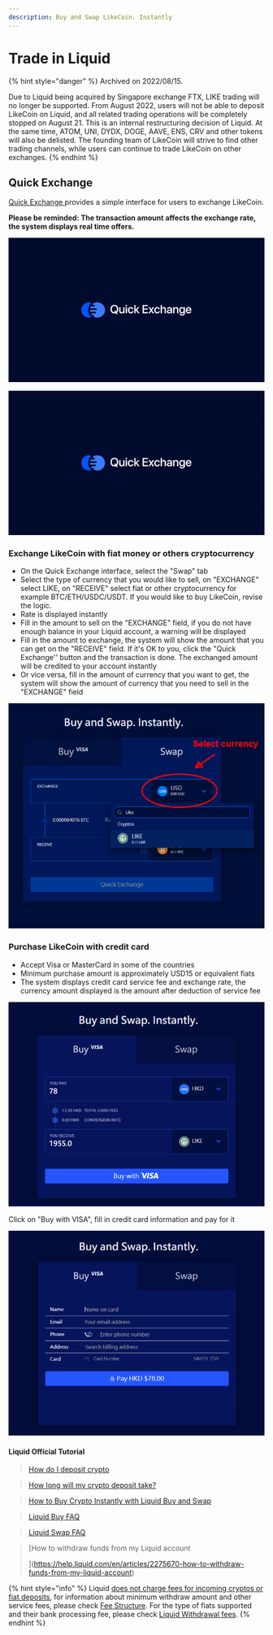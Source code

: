 ```yaml
---
description: Buy and Swap LikeCoin. Instantly
---
```


# Trade in Liquid

{% hint style="danger" %}
Archived on 2022/08/15.

Due to Liquid being acquired by Singapore exchange FTX, LIKE trading will no longer be supported. From August 2022, users will not be able to deposit LikeCoin on Liquid, and all related trading operations will be completely stopped on August 21. This is an internal restructuring decision of Liquid. At the same time, ATOM, UNI, DYDX, DOGE, AAVE, ENS, CRV and other tokens will also be delisted. The founding team of LikeCoin will strive to find other trading channels, while users can continue to trade LikeCoin on other exchanges.
{% endhint %}

## Quick Exchange <a href="#quickexchange" id="quickexchange"></a>

[Quick Exchange ](https://app.liquid.com/quick-exchange)provides a simple interface for users to exchange LikeCoin.

**Please be reminded: The transaction amount affects the exchange rate, the system displays real time offers.**

![](../../../.gitbook/assets/quick-exchange-1.png)

![](../../../.gitbook/assets/liquid-qe.gif)

### **Exchange LikeCoin with fiat money or others cryptocurrency** <a href="#tradelikecoin" id="tradelikecoin"></a>

* On the Quick Exchange interface, select the "Swap" tab
* Select the type of currency that you would like to sell, on "EXCHANGE" select LIKE, on "RECEIVE" select fiat or other cryptocurrency for example BTC/ETH/USDC/USDT. If you would like to buy LikeCoin, revise the logic.
* Rate is displayed instantly
* Fill in the amount to sell on the "EXCHANGE" field, if you do not have enough balance in your Liquid account, a warning will be displayed
* Fill in the amount to exchange, the system will show the amount that you can get on the "RECEIVE" field. If it's OK to you, click the "Quick Exchange'' button and the transaction is done. The exchanged amount will be credited to your account instantly
* Or vice versa, fill in the amount of currency that you want to get, the system will show the amount of currency that you need to sell in the "EXCHANGE" field

![](../../../.gitbook/assets/quick-exchange-1-en.png)

### Purchase LikeCoin with credit card <a href="#bylikecoinwithcreditcard" id="bylikecoinwithcreditcard"></a>

* Accept Visa or MasterCard in some of the countries
* Minimum purchase amount is approximately USD15 or equivalent fiats
* The system displays credit card service fee and exchange rate, the currency amount displayed is the amount after deduction of service fee

![](../../../.gitbook/assets/quick-exchange-2-en.png)

Click on "Buy with VISA", fill in credit card information and pay for it

![](../../../.gitbook/assets/quick-exchange-3-en.png)

#### Liquid Official Tutorial

> [How do I deposit crypto](https://help.liquid.com/en/articles/2275493-how-do-i-deposit-crypto)

> [How long will my crypto deposit take?
> ](https://help.liquid.com/en/articles/3473156-how-long-will-my-crypto-deposit-take)

> [How to Buy Crypto Instantly with Liquid Buy and Swap
> ](https://help.liquid.com/en/articles/5143957-how-to-buy-crypto-instantly-with-liquid-buy-and-swap)

> [Liquid Buy FAQ
> ](https://help.liquid.com/en/articles/4141955-liquid-buy-faq)

> [Liquid Swap FAQ](https://help.liquid.com/en/articles/2607590-liquid-swap-faq)

> [How to withdraw funds from my Liquid account
>
> ](https://help.liquid.com/en/articles/2275670-how-to-withdraw-funds-from-my-liquid-account)

{% hint style="info" %}
Liquid [does not charge fees for incoming cryptos or fiat deposits](https://help.liquid.com/en/articles/3297509-deposit-fees), for information about minimum withdraw amount and other service fees, please check [Fee Structure](https://www.liquid.com/fees/). For the type of fiats supported and their bank processing fee, please check [Liquid Withdrawal fees](https://help.liquid.com/en/articles/3297510-withdrawal-fees).
{% endhint %}
